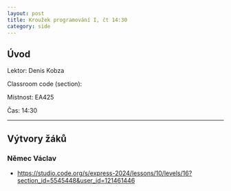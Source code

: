 ```yaml
---
layout: post
title: Kroužek programování I, čt 14:30
category: side
---
```

## Úvod

Lektor: Denis Kobza

Classroom code (section): 

Místnost: EA425

Čas: 14:30


---
## Výtvory žáků

### Němec Václav
- <https://studio.code.org/s/express-2024/lessons/10/levels/16?section_id=5545448&user_id=121461446>
